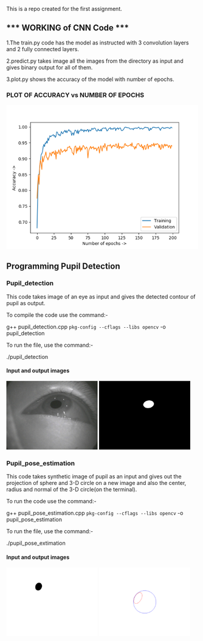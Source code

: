 This is a repo created for the first assignment. 

## *** WORKING of CNN Code ***
1.The train.py code has the model as instructed with 3 convolution layers and 2 fully connected layers.

2.predict.py takes image all the images from the directory as input and gives binary output for all of them.

3.plot.py shows the accuracy of the model with number of epochs.

### PLOT OF ACCURACY vs NUMBER OF EPOCHS

![](Figure_1.png)

## Programming Pupil Detection

### Pupil_detection

This code takes image of an eye as input and gives the detected contour of pupil as output.

To compile the code use the command:- 

g++ pupil_detection.cpp `pkg-config --cflags --libs opencv` -o pupil_detection

To run the file, use the command:-

./pupil_detection

#### Input and output images
<img src="ProgrammingPupilDetection/TestData/Real/01.jpg" width="240"> <img src="ProgrammingPupilDetection/contour.png" width="240">


### Pupil_pose_estimation

This code takes synthetic image of pupil as an input and gives out the projection of sphere and 3-D circle on a new image and also the center, radius and normal of the 3-D circle(on the terminal).

To run the code use the command:- 

g++ pupil_pose_estimation.cpp `pkg-config --cflags --libs opencv` -o pupil_pose_estimation


To run the file, use the command:-

./pupil_pose_extimation

#### Input and output images
<img src="ProgrammingPupilDetection/TestData/Synthetic/01.png" width="240"> <img src="ProgrammingPupilDetection/projected_image.png" width="240">
